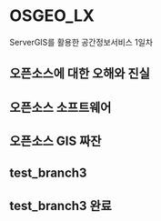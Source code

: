 # OSGEO_LX
ServerGIS를 활용한 공간정보서비스 1일차


## 오픈소스에 대한 오해와 진실

## 오픈소스 소프트웨어

## 오픈소스 GIS 짜잔

## test_branch3

## test_branch3 완료